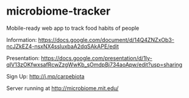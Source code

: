 microbiome-tracker
==================

Mobile-ready web app to track food habits of people

Information:
https://docs.google.com/document/d/14Q4ZNZxOb3-ncJZkEZ4-nsxNX4ssIuxbaA2dqSAkAPE/edit

Presentation:
https://docs.google.com/presentation/d/1ly-qIV13zOKfwxsafRcwZzgWwKb_sOmdpBj734aoApw/edit?usp=sharing

Sign Up:
http://j.mp/carpebiota

Server running at http://microbiome.mit.edu/
